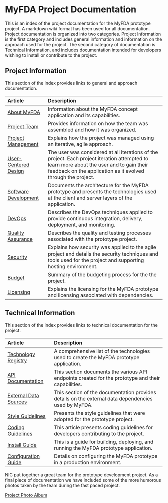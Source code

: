 MyFDA Project Documentation
===========================

This is an index of the project documentation for the MyFDA prototype project.  A markdown wiki format has been
used for all documentation.  Project documentation is organized into two categories.  Project
Information is the first category and includes general information and information on the approach
used for the project.  The second category of documentation is Technical Information, and includes
documentation intended for developers wishing to install or contribute to the project.

Project Information
-------------------

This section of the index provides links to general and approach documentation.

| Article			| Description     |
| :---------------- | :-------------- |
| [About MyFDA](About%20MyFDA.md)     | Information about the MyFDA concept application and its capabilities. |
| [Project Team](Project%20Team.md)   | Provides information on how the team was assembled and how it was organized. |
| [Project Management](Project%20Management.md) | Explains how the project was managed using an iterative, agile approach. |
| [User-Centered Design](User-Centered%20Design.md) | The user was considered at all iterations of the project.  Each project iteration attempted to learn more about the user and to gain their feedback on the application as it evolved through the project. |
| [Software Development](Software%20Development.md) | Documents the architecture for the MyFDA prototype and presents the technologies used at the client and server layers of the application. |
| [DevOps](DevOps.md) | Describes the DevOps techniques applied to provide continuous integration, delivery, deployment, and monitoring. |
| [Quality Assurance](Quality%20Assurance.md) | Describes the quality and testing processes associated with the prototype project. |
| [Security](Security.md) | Explains how security was applied to the agile project and details the security techniques and tools used for the project and supporting hosting environment. |
| [Budget](Budget.md) | Summary of the budgeting process for the the project.
| [Licensing](Licensing.md) | Explains the licensing for the MyFDA prototype and licensing associated with dependencies. |

Technical Information
---------------------

This section of the index provides links to technical documentation for the project.

| Article			| Description     |
| :---------------- | :-------------- |
| [Technology Registry](Technology%20Registry.md) | A comprehensive list of the technologies used to create the MyFDA prototype application. |
| [API Documentation](API%20Documentation.md) | This section documents the various API endpoints created for the prototype and their capabilities. |
| [External Data Sources](External%20Data%20Sources.md) | This section of the documentation provides details on the external data dependencies used by MyFDA. |
| [Style Guidelines](Style%20Guidelines.md) | Presents the style guidelines that were adopted for the prototype project. |
| [Coding Guidelines](Coding%20Guidelines.md) | This article presents coding guidelines for developers contributing to the project. |
| [Install Guide](Install%20Guide.md) | This is a guide for building, deploying, and running the MyFDA prototype application. |
| [Configuration Guide](Configuration%20Guide.md) | Details on configuring the MyFDA prototype in a production environment. |

NIC put together a great team for the prototype development project.  As a final piece of documentation we
have included some of the more humorous photos taken by the team during the fast paced project.

[Project Photo Album](Photo%20Album.md)
